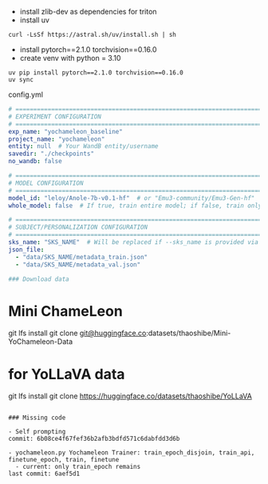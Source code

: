 - install zlib-dev as dependencies for triton
- install uv
```
curl -LsSf https://astral.sh/uv/install.sh | sh
```
- install pytorch==2.1.0 torchvision==0.16.0
- create venv with python = 3.10
```
uv pip install pytorch==2.1.0 torchvision==0.16.0
uv sync
```


config.yml
```yml
# ==============================================================================
# EXPERIMENT CONFIGURATION
# ==============================================================================
exp_name: "yochameleon_baseline"
project_name: "yochameleon"
entity: null  # Your WandB entity/username
savedir: "./checkpoints"
no_wandb: false

# ==============================================================================
# MODEL CONFIGURATION
# ==============================================================================
model_id: "leloy/Anole-7b-v0.1-hf"  # or "Emu3-community/Emu3-Gen-hf"
whole_model: false  # If true, train entire model; if false, train only embeddings and lm_head

# ==============================================================================
# SUBJECT/PERSONALIZATION CONFIGURATION
# ==============================================================================
sks_name: "SKS_NAME"  # Will be replaced if --sks_name is provided via CLI
json_file:
  - "data/SKS_NAME/metadata_train.json"
  - "data/SKS_NAME/metadata_val.json"

### Download data

```
# Mini ChameLeon
git lfs install
git clone git@huggingface.co:datasets/thaoshibe/Mini-YoChameleon-Data

# for YoLLaVA data
git lfs install
git clone https://huggingface.co/datasets/thaoshibe/YoLLaVA
```

### Missing code

- Self prompting
commit: 6b08ce4f67fef36b2afb3bdfd571c6dabfdd3d6b

- yochameleon.py Yochameleon Trainer: train_epoch_disjoin, train_api, finetune_epoch, train, finetune
  - current: only train_epoch remains 
last commit: 6aef5d1